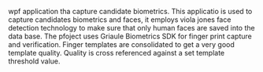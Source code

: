 wpf application tha capture candidate biometrics.
This applicatio is used to capture candidates biometrics and faces, it employs viola jones face detection technology to make sure that only human faces are saved into the data base.
The pfoject uses Griaule Biometrics SDK for finger print capture and verification. Finger templates are consolidated to get a very good template quality.
Quality is cross referenced against a set template threshold value.
